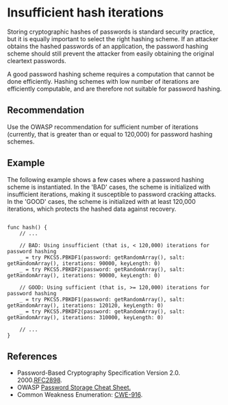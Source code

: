 # Insufficient hash iterations
Storing cryptographic hashes of passwords is standard security practice, but it is equally important to select the right hashing scheme. If an attacker obtains the hashed passwords of an application, the password hashing scheme should still prevent the attacker from easily obtaining the original cleartext passwords.

A good password hashing scheme requires a computation that cannot be done efficiently. Hashing schemes with low number of iterations are efficiently computable, and are therefore not suitable for password hashing.


## Recommendation
Use the OWASP recommendation for sufficient number of iterations (currently, that is greater than or equal to 120,000) for password hashing schemes.


## Example
The following example shows a few cases where a password hashing scheme is instantiated. In the 'BAD' cases, the scheme is initialized with insufficient iterations, making it susceptible to password cracking attacks. In the 'GOOD' cases, the scheme is initialized with at least 120,000 iterations, which protects the hashed data against recovery.


```none

func hash() {
	// ...

	// BAD: Using insufficient (that is, < 120,000) iterations for password hashing
	_ = try PKCS5.PBKDF1(password: getRandomArray(), salt: getRandomArray(), iterations: 90000, keyLength: 0)
	_ = try PKCS5.PBKDF2(password: getRandomArray(), salt: getRandomArray(), iterations: 90000, keyLength: 0)

	// GOOD: Using sufficient (that is, >= 120,000) iterations for password hashing
	_ = try PKCS5.PBKDF1(password: getRandomArray(), salt: getRandomArray(), iterations: 120120, keyLength: 0)
	_ = try PKCS5.PBKDF2(password: getRandomArray(), salt: getRandomArray(), iterations: 310000, keyLength: 0)

	// ...
}

```

## References
* Password-Based Cryptography Specification Version 2.0. 2000.[RFC2898](https://www.rfc-editor.org/rfc/rfc2898).
* OWASP [Password Storage Cheat Sheet.](https://cheatsheetseries.owasp.org/cheatsheets/Password_Storage_Cheat_Sheet.html)
* Common Weakness Enumeration: [CWE-916](https://cwe.mitre.org/data/definitions/916.html).
